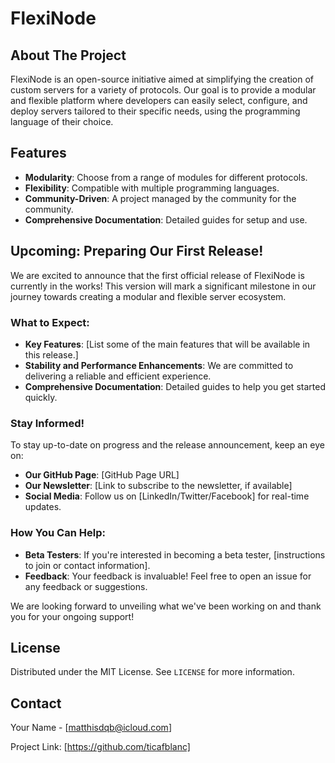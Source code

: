 # FlexiNode

## About The Project

FlexiNode is an open-source initiative aimed at simplifying the creation of custom servers for a variety of protocols. Our goal is to provide a modular and flexible platform where developers can easily select, configure, and deploy servers tailored to their specific needs, using the programming language of their choice.

## Features

- **Modularity**: Choose from a range of modules for different protocols.
- **Flexibility**: Compatible with multiple programming languages.
- **Community-Driven**: A project managed by the community for the community.
- **Comprehensive Documentation**: Detailed guides for setup and use.

## Upcoming: Preparing Our First Release!

We are excited to announce that the first official release of FlexiNode is currently in the works! This version will mark a significant milestone in our journey towards creating a modular and flexible server ecosystem.

### What to Expect:
- **Key Features**: [List some of the main features that will be available in this release.]
- **Stability and Performance Enhancements**: We are committed to delivering a reliable and efficient experience.
- **Comprehensive Documentation**: Detailed guides to help you get started quickly.

### Stay Informed!
To stay up-to-date on progress and the release announcement, keep an eye on:
- **Our GitHub Page**: [GitHub Page URL]
- **Our Newsletter**: [Link to subscribe to the newsletter, if available]
- **Social Media**: Follow us on [LinkedIn/Twitter/Facebook] for real-time updates.

### How You Can Help:
- **Beta Testers**: If you're interested in becoming a beta tester, [instructions to join or contact information].
- **Feedback**: Your feedback is invaluable! Feel free to open an issue for any feedback or suggestions.

We are looking forward to unveiling what we've been working on and thank you for your ongoing support!

<!--- ## Getting Started

To start using FlexiNode, clone this repository and follow the setup instructions.

```bash
git clone [REPO_URL]
```

### Prerequisites

- etc....

### Installation

Provide the steps for installing your project.

```bash
# Example installation command
```

## Usage

Provide examples of how to use your project. Include code snippets or commands.

```bash
# Example usage
```

## Contributing

Contributions are what make the open-source community such an amazing place to learn, inspire, and create. Any contributions you make are **greatly appreciated**.

1. Fork the Project
2. Create your Feature Branch (`git checkout -b feature/AmazingFeature`)
3. Commit your Changes (`git commit -m 'Add some AmazingFeature'`)
4. Push to the Branch (`git push origin feature/AmazingFeature`)
5. Open a Pull Request --->

## License

Distributed under the MIT License. See `LICENSE` for more information.

## Contact

Your Name - [matthisdqb@icloud.com]

Project Link: [https://github.com/ticafblanc]

